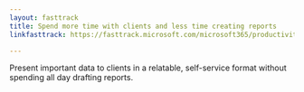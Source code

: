 ```yaml
---
layout: fasttrack
title: Spend more time with clients and less time creating reports
linkfasttrack: https://fasttrack.microsoft.com/microsoft365/productivitylibrary/Spend-more-time-with-clients-and-less-time-creating-reports 

---
```

Present important data to clients in a relatable, self-service format without spending all day drafting reports.